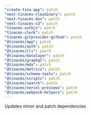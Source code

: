 ```yaml
---
"create-tina-app": patch
"next-tinacms-cloudinary": patch
"next-tinacms-dos": patch
"next-tinacms-s3": patch
"tinacms-authjs": patch
"tinacms-clerk": patch
"tinacms-gitprovider-github": patch
"@tinacms/app": patch
"@tinacms/auth": patch
"@tinacms/cli": patch
"@tinacms/datalayer": patch
"@tinacms/graphql": patch
"@tinacms/mdx": patch
"@tinacms/metrics": patch
"@tinacms/schema-tools": patch
"@tinacms/scripts": patch
"@tinacms/search": patch
"@tinacms/vercel-previews": patch
"@tinacms/webpack-helpers": patch
---
```


Updates minor and patch dependencies

